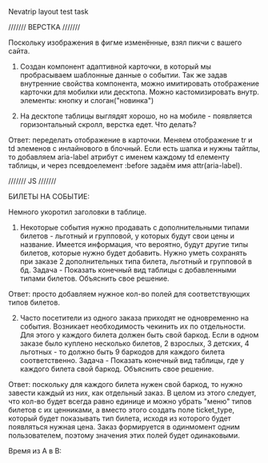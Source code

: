 Nevatrip layout test task

///////
ВЕРСТКА
///////

Поскольку изображения в фигме изменённые, взял пикчи с вашего сайта.

1. Создан компонент адаптивной карточки, в который мы пробрасываем шаблонные данные о событии.
   Так же задав внутренние свойства компонента, можно имитировать отображение карточки для мобилки или десктопа.
   Можно кастомизировать внутр. элементы: кнопку и слоган("новинка")

2. На десктопе таблицы выглядят хорошо, но на мобиле - появляется горизонтальный скролл, верстка едет. Что делать?

Ответ: переделать отображение в карточки. Меняем отображение tr и td элеменов с инлайнового в блочный. Если есть шапка и нужны тайтлы, то добавляем aria-label атрибут с именем каждому td елементу таблицы, и через псевдоелемент :before задаём имя attr(aria-label).

///////
JS
///////

БИЛЕТЫ НА СОБЫТИЕ:

Немного укоротил заголовки в таблице.

1. Некоторые события нужно продавать с дополнительными типами билетов - льготный и групповой, у которых будут свои цены и название. Имеется информация, что вероятно, будут другие типы билетов, которые нужно будет добавить. Нужно уметь сохранять при заказе 2 дополнительных типа билета, льготный и групповой в бд. Задача - Показать конечный вид таблицы с добавленными типами билетов. Объяснить свое решение.

Ответ: просто добавляем нужное кол-во полей для соответствующих типов билетов.

2. Часто посетители из одного заказа приходят не одновременно на события. Возникает необходимость чекинить их по отдельности. Для этого у каждого билета должен быть свой баркод. Если в одном заказе было куплено несколько билетов, 2 взрослых, 3 детских, 4 льготных - то должно быть 9 баркодов для каждого билета соответственно. Задача - Показать конечный вид таблицы, где у каждого билета свой баркод. Объяснить свое решение.

Ответ: поскольку для каждого билета нужен свой баркод, то нужно завести каждый из них, как отдельный заказ.
В целом из этого следует, что кол-во будет всегда равно единице и можно убрать "меню" типов билетов с их ценниками, а вместо этого создать поле ticket_type, который будет показывать тип билета, исходя из которого будет появляться нужная цена. Заказ формируется в одинмомент одним пользователем, поэтому значения этих полей будет одинаковыми.

Время из A в B:
